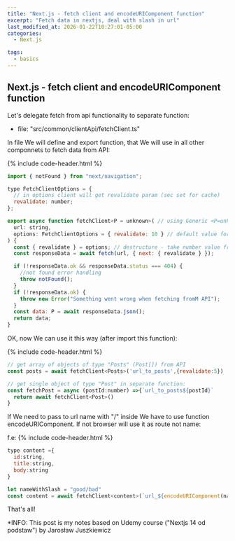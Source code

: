 ```yaml
---
title: "Next.js - fetch client and encodeURIComponent function"
excerpt: "Fetch data in nextjs, deal with slash in url"
last_modified_at: 2026-01-22T10:27:01-05:00
categories:
  - Next.js

tags: 
  - basics
---
```


<!-- short introduction -->
## Next.js - fetch client and encodeURIComponent function

Let's delegate fetch from api functionality to separate function:

- file: "src/common/clientApi/fetchClient.ts"

In file We will define and export function, that We will use in all other componnets to fetch data from API:

{% include code-header.html %}
```js
import { notFound } from "next/navigation";

type FetchClientOptions = {
  // in options client will get revalidate param (sec set for cache)
  revalidate: number;
};

export async function fetchClient<P = unknown>( // using Generic <P=unknown> We will be able to use client with all types of data
  url: string,
  options: FetchClientOptions = { revalidate: 10 } // default value for revalidate is 10
) {
  const { revalidate } = options; // destructure - take number value from options
  const responseData = await fetch(url, { next: { revalidate } });

  if (!responseData.ok && responseData.status === 404) {
    //not found error handling
    throw notFound();
  }
  if (!responseData.ok) {
    throw new Error("Something went wrong when fetching fromM API");
  }
  const data: P = await responseData.json();
  return data;
}
```

OK, now We can use it this way (after import this function):

{% include code-header.html %}
```js
// get array of objects of type "Posts" (Post[]) from API
const posts = await fetchClient<Posts>('url_to_posts',{revalidate:5})

// get single object of type "Post" in separate function:
const fetchPost = async (postId:number) =>{`url_to_posts${postId}`
  return await fetchClient<Post>()
}
```

If We need to pass to url name with "/" inside We have to use function encodeURIComponent.
If not browser will use it as route not name:

 f.e:
{% include code-header.html %}
```js
type content ={
  id:string,
  title:string,
  body:string
}

let nameWithSlash = "good/bad"
const content = await fetchClient<content>(`url_${encodeURIComponent(nameWithSlash)}`)
```

That's all!

*INFO: This post is my notes based on Udemy course ("Nextjs 14 od podstaw") by Jarosław Juszkiewicz
